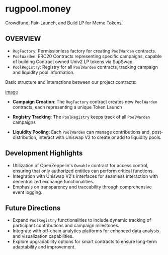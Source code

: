 # rugpool.money

Crowdfund, Fair-Launch, and Build LP for Meme Tokens.

## OVERVIEW

- `RugFactory`: Permissionless factory for creating `PoolWarden` contracts.
- `PoolWarden`: ERC20 Contracts representing specific campaigns, capable of building Contract owned Univ2 LP tokens via SupSwap.
- `PoolRegistry`: Registry for all `PoolWarden` contracts, tracking campaign and liquidity pool information.

Basic structure and interactions between our project contracts:

[image](public/simple.png)

- **Campaign Creation**: The `RugFactory` contract creates new `PoolWarden` contracts, each representing a unique Token Launch
  
- **Registry Tracking**: The `PoolRegistry` keeps track of all `PoolWarden` campaigns

- **Liquidity Pooling**: Each `PoolWarden` can manage contributions and, post-distribution, interact with Uniswap V2 to create or add to liquidity pools.

## Development Highlights

- Utilization of OpenZeppelin's `Ownable` contract for access control, ensuring that only authorized entities can perform critical functions.
- Integration with Uniswap V2's interfaces for seamless interaction with decentralized exchange functionalities.
- Emphasis on transparency and traceability through comprehensive event logging.

## Future Directions

- Expand `PoolRegistry` functionalities to include dynamic tracking of participant contributions and campaign milestones.
- Integrate with off-chain analytics platforms for enhanced data analysis and visualization capabilities.
- Explore upgradability options for smart contracts to ensure long-term adaptability and improvement.
